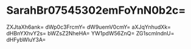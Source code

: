 # SarahBr07545302emFoYnN0b2c=
ZXJtaXh6ank=
dWp0c3FrcmY=
dW9uemV0cmY=
aXJqYnhudXk=
dHBnYXhvY2s=
bWZsZ2NheHA=
YW1pdW56ZnQ=
ZG1scmlndnU=
dHFybWluY3A=
